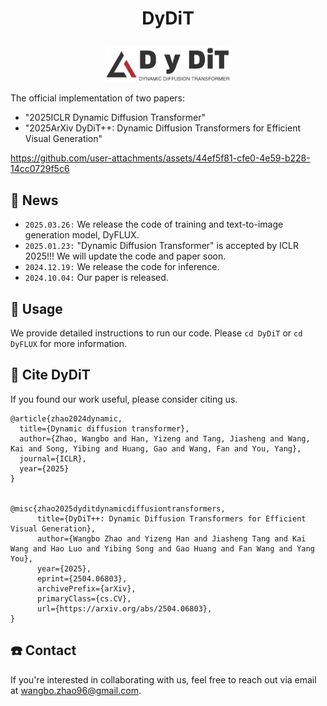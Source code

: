 <h1 align="center"> <p>DyDiT</p></h1>


<p align="center">
  <picture>
    <img width="40%" alt="Dynamic Diffusion Transformer" src="./DyDiT/assets/logo.png">
  </picture>
</p>



The official implementation of two papers:
  + "2025ICLR Dynamic Diffusion Transformer"
  + "2025ArXiv DyDiT++: Dynamic Diffusion Transformers for Efficient Visual Generation"

https://github.com/user-attachments/assets/44ef5f81-cfe0-4e59-b228-14cc0729f5c6



## 🚀 News
- `2025.03.26:` We release the code of training and text-to-image generation model, DyFLUX.
- `2025.01.23:` "Dynamic Diffusion Transformer" is accepted by ICLR 2025!!! We will update the code and paper soon.
- `2024.12.19:` We release the code for inference. 
- `2024.10.04:` Our paper is released.



## 🔧 Usage
We provide detailed instructions to run our code. Please `cd DyDiT` or `cd DyFLUX` for more information.

## 🤔 Cite DyDiT
If you found our work useful, please consider citing us.
```
@article{zhao2024dynamic,
  title={Dynamic diffusion transformer},
  author={Zhao, Wangbo and Han, Yizeng and Tang, Jiasheng and Wang, Kai and Song, Yibing and Huang, Gao and Wang, Fan and You, Yang},
  journal={ICLR},
  year={2025}
}


@misc{zhao2025dyditdynamicdiffusiontransformers,
      title={DyDiT++: Dynamic Diffusion Transformers for Efficient Visual Generation}, 
      author={Wangbo Zhao and Yizeng Han and Jiasheng Tang and Kai Wang and Hao Luo and Yibing Song and Gao Huang and Fan Wang and Yang You},
      year={2025},
      eprint={2504.06803},
      archivePrefix={arXiv},
      primaryClass={cs.CV},
      url={https://arxiv.org/abs/2504.06803}, 
}
```

## ☎️ Contact
If you're interested in collaborating with us, feel free to reach out via email at wangbo.zhao96@gmail.com.
